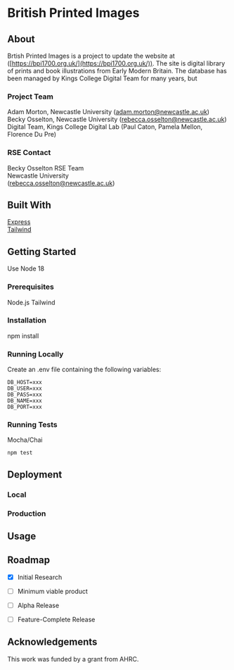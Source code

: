 # British Printed Images

## About

Brtish Printed Images is a project to update the website at ([https://bpi1700.org.uk/](https://bpi1700.org.uk/)). The site is digital library of prints and book illustrations from Early Modern Britain. The database has been managed by Kings College Digital Team for many years, but 

### Project Team
Adam Morton, Newcastle University  ([adam.morton@newcastle.ac.uk](mailto:adam.morton@newcastle.ac.uk))  
Becky Osselton, Newcastle University  ([rebecca.osselton@newcastle.ac.uk](mailto:rebecca.osselton@newcastle.ac.uk)) 
Digital Team, Kings College Digital Lab (Paul Caton, Pamela Mellon, Florence Du Pre)  

### RSE Contact
Becky Osselton 
RSE Team  
Newcastle University  
([rebecca.osselton@newcastle.ac.uk](mailto:rebecca.osselton@newcastle.ac.uk))  

## Built With

[Express](https://expressjs.com/)  
[Tailwind](https://tailwindcss.com/)  

## Getting Started

Use Node 18

### Prerequisites

Node.js
Tailwind

### Installation

npm install

### Running Locally

Create an .env file containing the following variables:

```
DB_HOST=xxx
DB_USER=xxx
DB_PASS=xxx
DB_NAME=xxx
DB_PORT=xxx
```

### Running Tests

Mocha/Chai

`npm test`

## Deployment

### Local 

### Production

## Usage

## Roadmap

- [x] Initial Research  
- [ ] Minimum viable product 
- [ ] Alpha Release  
- [ ] Feature-Complete Release  


## Acknowledgements
This work was funded by a grant from AHRC. 
